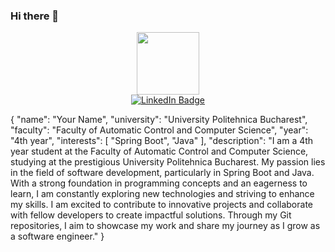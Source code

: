 ### Hi there 👋

<div id="header" align="center">
  <img src="https://media.giphy.com/media/v1.Y2lkPTc5MGI3NjExeW90cGpvMTU5dTV0ZjRhOGZiZnI4cXpsOGhjajh5YzY0MWl2eWR3ZCZlcD12MV9pbnRlcm5hbF9naWZfYnlfaWQmY3Q9cw/M9gbBd9nbDrOTu1Mqx/giphy.gif" width="100"/>
</div>


<div id="badges" align="center">
  <a href="https://www.linkedin.com/in/fatu-cristian-36412a209/">
  <img src="https://img.shields.io/badge/LinkedIn-blue?style=for-the-badge&logo=linkedin&logoColor=white" alt="LinkedIn Badge" class="center"/>
  </a>
</div>

{
  "name": "Your Name",
  "university": "University Politehnica Bucharest",
  "faculty": "Faculty of Automatic Control and Computer Science",
  "year": "4th year",
  "interests": [
    "Spring Boot",
    "Java"
  ],
  "description": "I am a 4th year student at the Faculty of Automatic Control and Computer Science, studying at the prestigious University Politehnica Bucharest. My passion lies in the field of software development, particularly in Spring Boot and Java. With a strong foundation in programming concepts and an eagerness to learn, I am constantly exploring new technologies and striving to enhance my skills. I am excited to contribute to innovative projects and collaborate with fellow developers to create impactful solutions. Through my Git repositories, I aim to showcase my work and share my journey as I grow as a software engineer."
}



<!--
**cristianfatu0302/cristianfatu0302** is a ✨ _special_ ✨ repository because its `README.md` (this file) appears on your GitHub profile.

Here are some ideas to get you started:

- 🔭 I’m currently working on ...
- 🌱 I’m currently learning ...
- 👯 I’m looking to collaborate on ...
- 🤔 I’m looking for help with ...
- 💬 Ask me about ...
- 📫 How to reach me: ...
- 😄 Pronouns: ...
- ⚡ Fun fact: ...
-->
